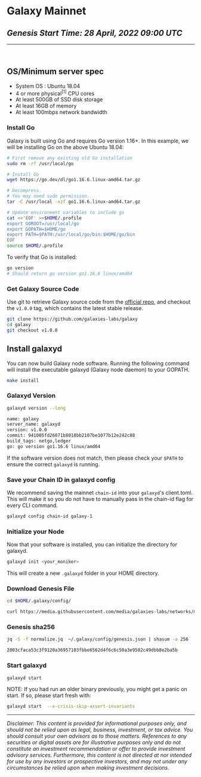 # Galaxy Mainnet

## _Genesis Start Time: 28 April, 2022 09:00 UTC_

---

<br>

## OS/Minimum server spec

- System OS : Ubuntu 18.04
- 4 or more physical<sup>[1]</sup> CPU cores
- At least 500GB of SSD disk storage
- At least 16GB of memory
- At least 100mbps network bandwidth

### Install Go

Galaxy is built using Go and requires Go version 1.16+. In this example, we will be installing Go on the above Ubuntu 18.04:

```sh
# First remove any existing old Go installation
sudo rm -rf /usr/local/go

# Install Go
wget https://go.dev/dl/go1.16.6.linux-amd64.tar.gz

# Decompress.
# You may need sudo permission.
tar -C /usr/local -xzf go1.16.6.linux-amd64.tar.gz

# Update environment variables to include go
cat <<'EOF' >>$HOME/.profile
export GOROOT=/usr/local/go
export GOPATH=$HOME/go
export PATH=$PATH:/usr/local/go/bin:$HOME/go/bin
EOF
source $HOME/.profile
```

To verify that Go is installed:

```sh
go version
# Should return go version go1.16.6 linux/amd64
```

### Get Galaxy Source Code

Use git to retrieve Galaxy source code from the [official repo](https://github.com/galaxies-labs/galaxy), and checkout the `v1.0.0` tag, which contains the latest stable release.

```sh
git clone https://github.com/galaxies-labs/galaxy
cd galaxy
git checkout v1.0.0
```

## Install galaxyd

You can now build Galaxy node software. Running the following command will install the executable galaxyd (Galaxy node daemon) to your GOPATH.

```sh
make install
```

### Galaxyd Version

```sh
galaxyd version --long

name: galaxy
server_name: galaxyd
version: v1.0.0
commit: 941005fd26071b8018bb2107be1077b12e242c88
build_tags: netgo,ledger
go: go version go1.16.6 linux/amd64

```

If the software version does not match, then please check your `$PATH` to ensure the correct `galaxyd` is running.

### Save your Chain ID in galaxyd config

We recommend saving the mainnet `chain-id` into your `galaxyd`'s client.toml. This will make it so you do not have to manually pass in the chain-id flag for every CLI command.

```sh
galaxyd config chain-id galaxy-1
```

### Initialize your Node

Now that your software is installed, you can initialize the directory for galaxyd.

```sh
galaxyd init <your_moniker>
```

This will create a new `.galaxyd` folder in your HOME directory.

### Download Genesis File

```sh
cd $HOME/.galaxy/config/

curl https://media.githubusercontent.com/media/galaxies-labs/networks/main/galaxy-1/genesis.json > $HOME/.galaxy/config/genesis.json
```

### Genesis sha256

```sh
jq -S -f normalize.jq  ~/.galaxy/config/genesis.json | shasum -a 256

2003cfaca53c3f9120a36957103fbbe6562d4f6c6c50a3e9502c49dbb8e2ba5b
```

### Start galaxyd

```sh
galaxyd start
```

NOTE: If you had run an older binary previously, you might get a panic on start. If so, please start fresh with:

```sh
galaxyd start  --x-crisis-skip-assert-invariants
```

---

_Disclaimer: This content is provided for informational purposes only, and should not be relied upon as legal, business, investment, or tax advice. You should consult your own advisors as to those matters. References to any securities or digital assets are for illustrative purposes only and do not constitute an investment recommendation or offer to provide investment advisory services. Furthermore, this content is not directed at nor intended for use by any investors or prospective investors, and may not under any circumstances be relied upon when making investment decisions._
